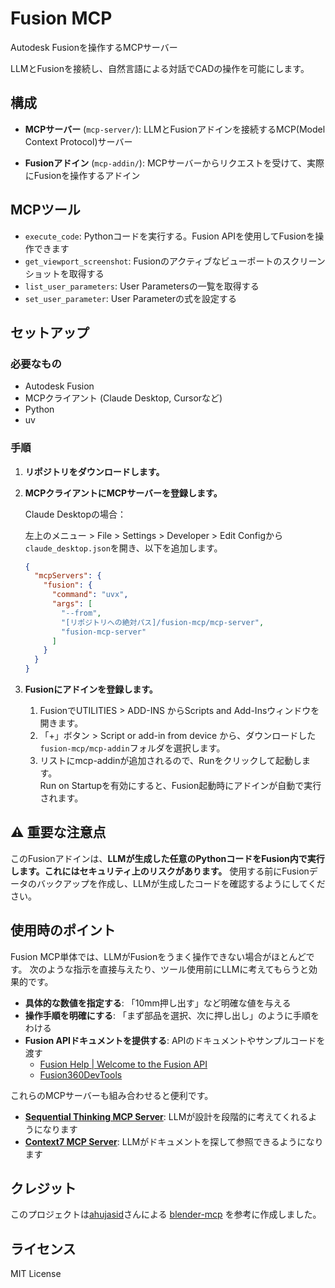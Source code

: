 # Fusion MCP

Autodesk Fusionを操作するMCPサーバー

LLMとFusionを接続し、自然言語による対話でCADの操作を可能にします。

## 構成

- **MCPサーバー** (`mcp-server/`):
  LLMとFusionアドインを接続するMCP(Model Context Protocol)サーバー

- **Fusionアドイン** (`mcp-addin/`):
  MCPサーバーからリクエストを受けて、実際にFusionを操作するアドイン
  
## MCPツール

- `execute_code`: Pythonコードを実行する。Fusion APIを使用してFusionを操作できます
- `get_viewport_screenshot`: Fusionのアクティブなビューポートのスクリーンショットを取得する
- `list_user_parameters`: User Parametersの一覧を取得する
- `set_user_parameter`: User Parameterの式を設定する

## セットアップ

### 必要なもの
- Autodesk Fusion
- MCPクライアント (Claude Desktop, Cursorなど)
- Python
- uv

### 手順

1. **リポジトリをダウンロードします。**

2. **MCPクライアントにMCPサーバーを登録します。**
   
   Claude Desktopの場合：
   
   左上のメニュー > File > Settings > Developer > Edit Configから`claude_desktop.json`を開き、以下を追加します。
   
   ```json
   {
     "mcpServers": {
       "fusion": {
         "command": "uvx",
         "args": [
           "--from",
           "[リポジトリへの絶対パス]/fusion-mcp/mcp-server",
           "fusion-mcp-server"
         ]
       }
     }
   }
   ```

3. **Fusionにアドインを登録します。**
   
   1. FusionでUTILITIES > ADD-INS からScripts and Add-Insウィンドウを開きます。 
   2. 「+」ボタン > Script or add-in from device から、ダウンロードした `fusion-mcp/mcp-addin`フォルダを選択します。
   3. リストにmcp-addinが追加されるので、Runをクリックして起動します。\
      Run on Startupを有効にすると、Fusion起動時にアドインが自動で実行されます。
   
## ⚠️ 重要な注意点

このFusionアドインは、**LLMが生成した任意のPythonコードをFusion内で実行します。これにはセキュリティ上のリスクがあります。**
使用する前にFusionデータのバックアップを作成し、LLMが生成したコードを確認するようにしてください。

## 使用時のポイント

Fusion MCP単体では、LLMがFusionをうまく操作できない場合がほとんどです。
次のような指示を直接与えたり、ツール使用前にLLMに考えてもらうと効果的です。

- **具体的な数値を指定する**: 「10mm押し出す」など明確な値を与える
- **操作手順を明確にする**: 「まず部品を選択、次に押し出し」のように手順をわける
- **Fusion APIドキュメントを提供する**: APIのドキュメントやサンプルコードを渡す
  - [Fusion Help | Welcome to the Fusion API](https://help.autodesk.com/view/fusion360/ENU/?guid=GUID-A92A4B10-3781-4925-94C6-47DA85A4F65A)
  - [Fusion360DevTools](https://github.com/autodeskfusion360/fusion360devtools)

これらのMCPサーバーも組み合わせると便利です。

- **[Sequential Thinking MCP Server](https://github.com/modelcontextprotocol/servers/tree/main/src/sequentialthinking)**: LLMが設計を段階的に考えてくれるようになります
- **[Context7 MCP Server](https://github.com/upstash/context7)**: LLMがドキュメントを探して参照できるようになります
  
## クレジット

このプロジェクトは[ahujasid](https://github.com/ahujasid)さんによる
[blender-mcp](https://github.com/ahujasid/blender-mcp)
を参考に作成しました。

## ライセンス

MIT License
